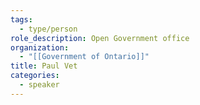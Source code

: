 ```yaml
---
tags:
  - type/person
role_description: Open Government office
organization:
  - "[[Government of Ontario]]"
title: Paul Vet
categories:
  - speaker
---
```


